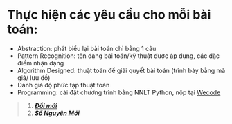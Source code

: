 # Thực hiện các yêu cầu cho mỗi bài toán:
  - Abstraction: phát biểu lại bài toán chỉ bằng 1 câu
  - Pattern Recognition: tên dạng bài toán/kỹ thuật được áp dụng, các đặc điểm nhận dạng
  - Algorithm Designed: thuật toán để giải quyết bài toán (trình bày bằng mã giả/ lưu đồ)
  - Đánh giá độ phức tạp thuật toán
  - Programming: cài đặt chương trình bằng NNLT Python, nộp tại [Wecode](https://khmt.uit.edu.vn/wecode/cs112.2021/assignment/5/8) 

>1. [__*Đổi mới*__](https://github.com/LongPML/CS112.L21.KHCL/blob/main/Homework/Assignment3/Doi_moi.ipynb)
>2. [__*Số Nguyên Mới*__](https://github.com/LongPML/CS112.L21.KHCL/blob/main/Homework/Assignment3/So_nguyen_moi.ipynb)